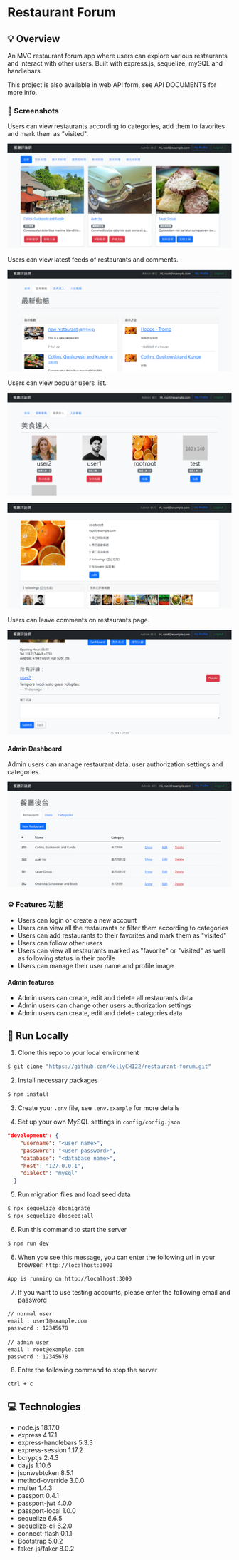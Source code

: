 # Restaurant Forum

## 💡 Overview

An MVC restaurant forum app where users can explore various restaurants and interact with other users. Built with express.js, sequelize, mySQL and handlebars.

This project is also available in web API form, see API DOCUMENTS for more info.

### 👀 Screenshots

Users can view restaurants according to categories, add them to favorites and mark them as "visited".

![](public/screenshots/screenshot_1.png)

Users can view latest feeds of restaurants and comments.

![](public/screenshots/screenshot_2.png)

Users can view popular users list.

![](public/screenshots/screenshot_3.png)

![](public/screenshots/screenshot_4.png)

Users can leave comments on restaurants page.

![](public/screenshots/screenshot_5.png)

#### Admin Dashboard

Admin users can manage restaurant data, user authorization settings and categories.

![](public/screenshots/screenshot_6.png)

### ⚙️ Features 功能

- Users can login or create a new account
- Users can view all the restaurants or filter them according to categories
- Users can add restaurants to their favorites and mark them as "visited"
- Users can follow other users
- Users can view all restaurants marked as "favorite" or "visited" as well as following status in their profile
- Users can manage their user name and profile image

#### Admin features

- Admin users can create, edit and delete all restaurants data
- Admin users can change other users authorization settings
- Admin users can create, edit and delete categories data

## 🚀 Run Locally

1. Clone this repo to your local environment

```bash
$ git clone "https://github.com/KellyCHI22/restaurant-forum.git"
```

2. Install necessary packages

```bash
$ npm install
```

3. Create your `.env` file, see `.env.example` for more details

4. Set up your own MySQL settings in `config/config.json`

```json
"development": {
    "username": "<user name>",
    "password": "<user password>",
    "database": "<database name>",
    "host": "127.0.0.1",
    "dialect": "mysql"
  }
```

5. Run migration files and load seed data

```bash
$ npx sequelize db:migrate
$ npx sequelize db:seed:all
```

6. Run this command to start the server

```bash
$ npm run dev
```

6. When you see this message, you can enter the following url in your browser: `http://localhost:3000`

```bash
App is running on http://localhost:3000
```

7. If you want to use testing accounts, please enter the following email and password

```
// normal user
email : user1@example.com
password : 12345678

// admin user
email : root@example.com
password : 12345678
```

8. Enter the following command to stop the server

```bash
ctrl + c
```

## 💻 Technologies

- node.js 18.17.0
- express 4.17.1
- express-handlebars 5.3.3
- express-session 1.17.2
- bcryptjs 2.4.3
- dayjs 1.10.6
- jsonwebtoken 8.5.1
- method-override 3.0.0
- multer 1.4.3
- passport 0.4.1
- passport-jwt 4.0.0
- passport-local 1.0.0
- sequelize 6.6.5
- sequelize-cli 6.2.0
- connect-flash 0.1.1
- Bootstrap 5.0.2
- faker-js/faker 8.0.2

